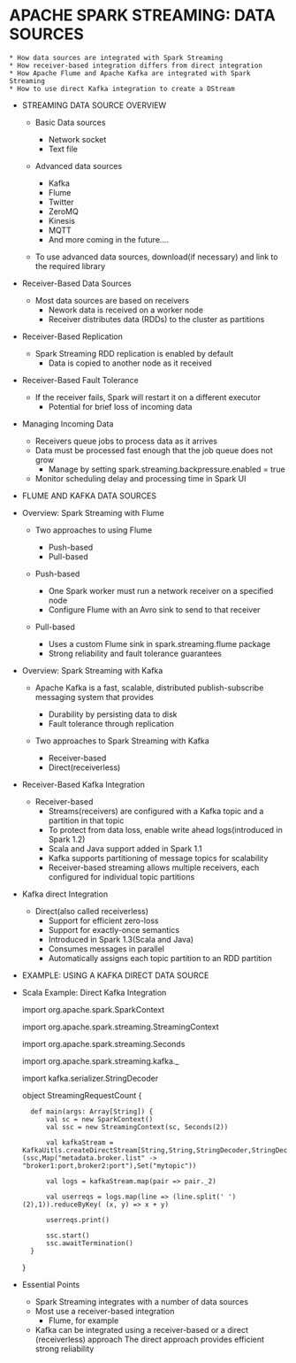# APACHE SPARK STREAMING: DATA SOURCES

	* How data sources are integrated with Spark Streaming
	* How receiver-based integration differs from direct integration
	* How Apache Flume and Apache Kafka are integrated with Spark Streaming
	* How to use direct Kafka integration to create a DStream

* STREAMING DATA SOURCE OVERVIEW

	- Basic Data sources
		- Network socket
		- Text file

	- Advanced data sources
		- Kafka
		- Flume
		- Twitter
		- ZeroMQ
		- Kinesis
		- MQTT
		- And more coming in the future....

	- To use advanced data sources, download(if necessary) and link to the required library

* Receiver-Based Data Sources

	- Most data sources are based on receivers
		- Nework data is received on a worker node
		- Receiver distributes data (RDDs) to the cluster as partitions

* Receiver-Based Replication

	- Spark Streaming RDD replication is enabled by default
		- Data is copied to another node as it received

* Receiver-Based Fault Tolerance

	- If the receiver fails, Spark will restart it on a different executor
		- Potential for brief loss of incoming data

* Managing Incoming Data

	- Receivers queue jobs to process data as it arrives
	- Data must be processed fast enough that the job queue does not grow
		- Manage by setting spark.streaming.backpressure.enabled = true
	- Monitor scheduling delay and processing time in Spark UI
	
	
* FLUME AND KAFKA DATA SOURCES

* Overview: Spark Streaming with Flume

	- Two approaches to using Flume
		- Push-based
		- Pull-based

	- Push-based
		- One Spark worker must run a network receiver on a specified node
		- Configure Flume with an Avro sink to send to that receiver

	- Pull-based
		- Uses a custom Flume sink in spark.streaming.flume package
		- Strong reliability and fault tolerance guarantees

* Overview: Spark Streaming with Kafka

	- Apache Kafka is a fast, scalable, distributed publish-subscribe messaging system that provides
		- Durability by persisting data to disk
		- Fault tolerance through replication

	- Two approaches to Spark Streaming with Kafka
		- Receiver-based
		- Direct(receiverless)

* Receiver-Based Kafka Integration

	- Receiver-based
		- Streams(receivers) are configured with a Kafka topic and a partition in that topic
		- To protect from data loss, enable write ahead logs(introduced in Spark 1.2)
		- Scala and Java support added in Spark 1.1
		- Kafka supports partitioning of message topics for scalability
		- Receiver-based streaming allows multiple receivers, each configured for individual topic partitions

* Kafka direct Integration

	- Direct(also called receiverless)
		- Support for efficient zero-loss
		- Support for exactly-once semantics
		- Introduced in Spark 1.3(Scala and Java)
		- Consumes messages in parallel
		- Automatically assigns each topic partition to an RDD partition

* EXAMPLE: USING A KAFKA DIRECT DATA SOURCE

* Scala Example: Direct Kafka Integration

	import org.apache.spark.SparkContext

	import org.apache.spark.streaming.StreamingContext

	import org.apache.spark.streaming.Seconds

	import org.apache.spark.streaming.kafka._

	import kafka.serializer.StringDecoder

	object StreamingRequestCount {

		def main(args: Array[String]) {
			val sc = new SparkContext()
			val ssc = new StreamingContext(sc, Seconds(2))

			val kafkaStream = KafkaUitls.createDirectStream[String,String,StringDecoder,StringDecoder](ssc,Map("metadata.broker.list" -> "broker1:port,broker2:port"),Set("mytopic"))

			val logs = kafkaStream.map(pair => pair._2)

			val userreqs = logs.map(line => (line.split(' ')(2),1)).reduceByKey( (x, y) => x + y)

			userreqs.print()

			ssc.start()
			ssc.awaitTermination()
		}
	}


* Essential Points

	- Spark Streaming integrates with a number of data sources
	- Most use a receiver-based integration
		- Flume, for example
	- Kafka can be integrated using a receiver-based or a direct (receiverless) approach
		The direct approach provides efficient strong reliability	


